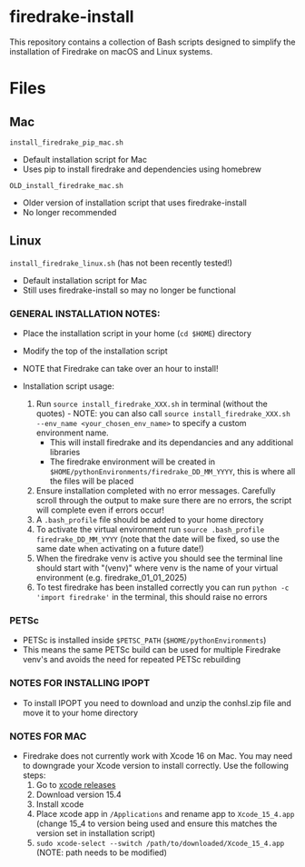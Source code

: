 # firedrake-install
This repository contains a collection of Bash scripts designed to simplify the installation of Firedrake on macOS and Linux systems.

# Files
## Mac
`install_firedrake_pip_mac.sh`
- Default installation script for Mac
- Uses pip to install firedrake and dependencies using homebrew

`OLD_install_firedrake_mac.sh`
- Older version of installation script that uses firedrake-install
- No longer recommended

## Linux
`install_firedrake_linux.sh` (has not been recently tested!)
- Default installation script for Mac
- Still uses firedrake-install so may no longer be functional

### GENERAL INSTALLATION NOTES:
- Place the installation script in your home (`cd $HOME`) directory
- Modify the top of the installation script
- NOTE that Firedrake can take over an hour to install!
  
- Installation script usage:
	1. Run `source install_firedrake_XXX.sh` in terminal (without the quotes) - NOTE: you can also call `source install_firedrake_XXX.sh --env_name <your_chosen_env_name>` to specify a custom environment name.
		- This will install firedrake and its dependancies and any additional libraries
		- The firedrake environment will be created in `$HOME/pythonEnvironments/firedrake_DD_MM_YYYY`, this is where all the files will be placed
	2. Ensure installation completed with no error messages. Carefully scroll through the output to make sure there are no errors, the script will complete even if errors occur!
	3. A `.bash_profile` file should be added to your home directory
	4. To activate the virtual environment run `source .bash_profile firedrake_DD_MM_YYYY` (note that the date will be fixed, so use the same date when activating on a future date!)
	5. When the firedrake venv is active you should see the terminal line should start with "(venv)" where venv is the name of your virtual environment (e.g. firedrake_01_01_2025)
	6. To test firedrake has been installed correctly you can run `python -c 'import firedrake'` in the terminal, this should raise no errors

 ### PETSc
  - PETSc is installed inside `$PETSC_PATH` (`$HOME/pythonEnvironments`)
  - This means the same PETSc build can be used for multiple Firedrake venv's and avoids the need for repeated PETSc rebuilding

### NOTES FOR INSTALLING IPOPT
- To install IPOPT you need to download and unzip the conhsl.zip file and move it to your home directory

### NOTES FOR MAC
- Firedrake does not currently work with Xcode 16 on Mac. You may need to downgrade your Xcode version to install correctly. Use the following steps:
	1. Go to [xcode releases](https://xcodereleases.com/)
    2. Download version 15.4
    3. Install xcode
    4. Place xcode app in `/Applications` and rename app to `Xcode_15_4.app` (change 15_4 to version being used and ensure this matches the version set in installation script)
    5. `sudo xcode-select --switch /path/to/downloaded/Xcode_15_4.app` (NOTE: path needs to be modified)
